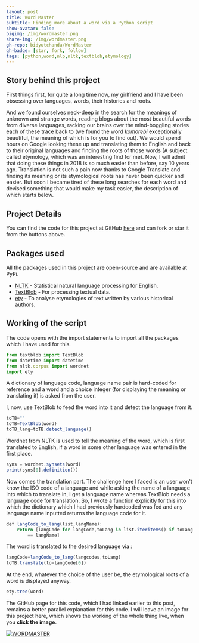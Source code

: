 ```yaml
---
layout: post
title: Word Master
subtitle: Finding more about a word via a Python script
show-avatar: false
bigimg: /img/wordmaster.png
share-img: /img/wordmaster.png
gh-repo: bidyutchanda/WordMaster
gh-badge: [star, fork, follow]
tags: [python,word,nlp,nltk,textblob,etymology]
---
```


## Story behind this project

First things first, for quite a long time now, my girlfriend and I have been obsessing over languages, words, their histories and roots.

And we found ourselves neck-deep in the search for the meanings of unknown and strange words, reading blogs about the most beautiful words from diverse languages, racking our brains over the mind-boggling stories each of these trace back to (we found the word _komorebi_ exceptionally beautiful, the meaning of which is for you to find out). We would spend hours on Google looking these up and translating them to English and back to their original languages and finding the roots of those words (A subject called etymology, which was an interesting find for me). Now, I will admit that doing these things in 2018 is so much easier than before, say 10 years ago. Translation is not such a pain now thanks to Google Translate and finding its meaning or its etymological roots has never been quicker and easier. But soon I became tired of these long searches for each word and devised something that would make my task easier, the description of which starts below. 

## Project Details

You can find the code for this project at GitHub [here](https://github.com/bidyutchanda/WordMaster) and can fork or star it from the buttons above. 

## Packages used  

All the packages used in this project are open-source and are available at PyPi.
* [NLTK](http://nltk.org) - Statistical natural language processing for English.
* [TextBlob](https://textblob.readthedocs.io/en/dev/) - For processing textual data.
* [ety](https://github.com/jmsv/ety-python) - To analyse etymologies of text written by various historical authors.

## Working of the script

The code opens with the import statements to import all the packages which I have used for this. 

```javascript
from textblob import TextBlob
from datetime import datetime
from nltk.corpus import wordnet
import ety
```

A dictionary of language code, language name pair is hard-coded for reference and a word and a choice integer (for displaying the meaning or translating it) is asked from the user.

I, now, use TextBlob to feed the word into it and detect the language from it. 

```javascript
toTB="" 
toTB=TextBlob(word)
toTB_lang=toTB.detect_language()
```

Wordnet from NLTK is used to tell the meaning of the word, which is first translated to English, if a word in some other language was entered in the first place. 

```javascript
syns = wordnet.synsets(word)
print(syns[0].definition()) 
```

Now comes the translation part. The challenge here I faced is an user won't know the ISO code of a language and while asking the name of a language into which to translate in, I get a language name whereas TextBlob needs a language code for translation. So, I wrote a function explicitly for this into which the dictionary which I had previously hardcoded was fed and any language name inputted returns the language code for it. 

```javascript
def langCode_to_lang(list,langName):
	return [langCode for langCode,toLang in list.iteritems() if toLang 
        == langName]
```

The word is translated to the desired language via :

```javascript
langCode=langCode_to_lang(langcodes,toLang) 
toTB.translate(to=langCode[0])
```

At the end, whatever the choice of the user be, the etymological roots of a word is displayed anyway. 

```javascript
ety.tree(word)
```

The GitHub page for this code, which I had linked earlier to this post, remains a better parallel explanation for this code. I will leave an image for this project here, which shows the working of the whole thing live, when you **click the image**.

[![WORDMASTER](https://img.youtube.com/vi/ZZyOHoSNteY/0.jpg)](https://www.youtube.com/watch?v=ZZyOHoSNteY)









